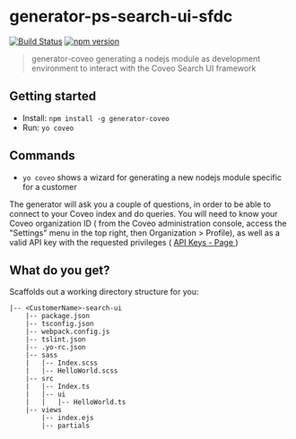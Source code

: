# generator-ps-search-ui-sfdc

[![Build Status](https://travis-ci.org/olamothe/generator-coveo.svg?branch=master)](https://travis-ci.org/olamothe/generator-coveo) [![npm version](https://badge.fury.io/js/generator-coveo.svg)](https://badge.fury.io/js/generator-coveo)

> generator-coveo generating a nodejs module as development environment to interact with the Coveo Search UI framework


## Getting started

- Install: `npm install -g generator-coveo`
- Run: `yo coveo`


## Commands

* `yo coveo` shows a wizard for generating a new nodejs module specific for a customer

The generator will ask you a couple of questions, in order to be able to connect to your Coveo index and do queries. You will need to know your Coveo organization ID ( from the Coveo administration console, access the "Settings" menu in the top right, then Organization > Profile), as well as a valid API key with the requested privileges ( [API Keys - Page ](http://www.coveo.com/go?dest=cloudhelp&lcid=9&context=298) ) 


## What do you get?

Scaffolds out a working directory structure for you:

```
|-- <CustomerName>-search-ui
    |-- package.json
    |-- tsconfig.json
    |-- webpack.config.js
    |-- tslint.json
    |-- .yo-rc.json
    |-- sass
    |   |-- Index.scss
    |   |-- HelloWorld.scss
    |-- src
    |   |-- Index.ts
    |   |-- ui
    |   |   |-- HelloWorld.ts
    |-- views
        |-- index.ejs
        |-- partials
```
